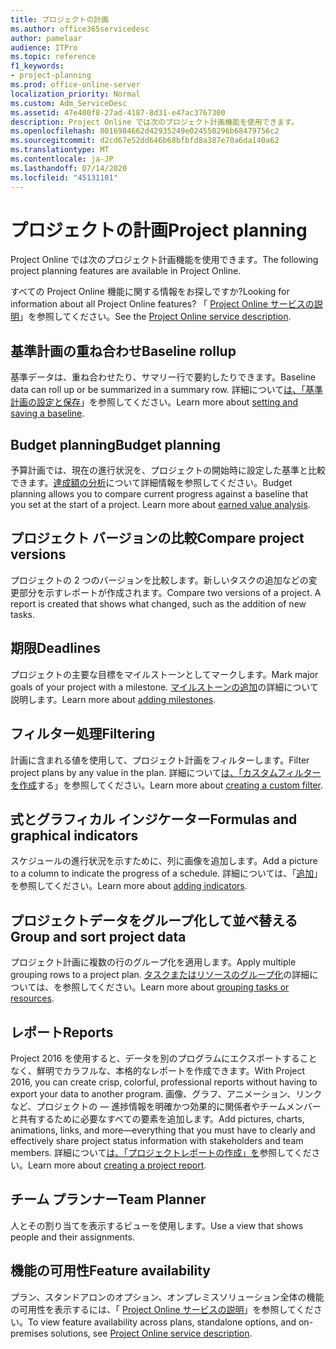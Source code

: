 ```yaml
---
title: プロジェクトの計画
ms.author: office365servicedesc
author: pamelaar
audience: ITPro
ms.topic: reference
f1_keywords:
- project-planning
ms.prod: office-online-server
localization_priority: Normal
ms.custom: Adm_ServiceDesc
ms.assetid: 47e400f8-27ad-4187-8d31-e47ac3767300
description: Project Online では次のプロジェクト計画機能を使用できます。
ms.openlocfilehash: 8016984662d42935249e024550296b68479756c2
ms.sourcegitcommit: d2cd67e52dd646b68bfbfd8a387e70a6da140a62
ms.translationtype: MT
ms.contentlocale: ja-JP
ms.lasthandoff: 07/14/2020
ms.locfileid: "45131101"
---
```

# <a name="project-planning"></a><span data-ttu-id="ec23a-103">プロジェクトの計画</span><span class="sxs-lookup"><span data-stu-id="ec23a-103">Project planning</span></span>

<span data-ttu-id="ec23a-104">Project Online では次のプロジェクト計画機能を使用できます。</span><span class="sxs-lookup"><span data-stu-id="ec23a-104">The following project planning features are available in Project Online.</span></span>
  
<span data-ttu-id="ec23a-105">すべての Project Online 機能に関する情報をお探しですか?</span><span class="sxs-lookup"><span data-stu-id="ec23a-105">Looking for information about all Project Online features?</span></span> <span data-ttu-id="ec23a-106">「 [Project Online サービスの説明](project-online-service-description.md)」を参照してください。</span><span class="sxs-lookup"><span data-stu-id="ec23a-106">See the [Project Online service description](project-online-service-description.md).</span></span>
  
## <a name="baseline-rollup"></a><span data-ttu-id="ec23a-107">基準計画の重ね合わせ</span><span class="sxs-lookup"><span data-stu-id="ec23a-107">Baseline rollup</span></span>

<span data-ttu-id="ec23a-108">基準データは、重ね合わせたり、サマリー行で要約したりできます。</span><span class="sxs-lookup"><span data-stu-id="ec23a-108">Baseline data can roll up or be summarized in a summary row.</span></span> <span data-ttu-id="ec23a-109">詳細について[は、「基準計画の設定と保存](https://go.microsoft.com/fwlink/p/?LinkId=271346)」を参照してください。</span><span class="sxs-lookup"><span data-stu-id="ec23a-109">Learn more about [setting and saving a baseline](https://go.microsoft.com/fwlink/p/?LinkId=271346).</span></span>
  
## <a name="budget-planning"></a><span data-ttu-id="ec23a-110">Budget planning</span><span class="sxs-lookup"><span data-stu-id="ec23a-110">Budget planning</span></span>

<span data-ttu-id="ec23a-p103">予算計画では、現在の進行状況を、プロジェクトの開始時に設定した基準と比較できます。[達成額の分析](https://go.microsoft.com/fwlink/p/?LinkId=271336)について詳細情報を参照してください。</span><span class="sxs-lookup"><span data-stu-id="ec23a-p103">Budget planning allows you to compare current progress against a baseline that you set at the start of a project. Learn more about [earned value analysis](https://go.microsoft.com/fwlink/p/?LinkId=271336).</span></span>
  
## <a name="compare-project-versions"></a><span data-ttu-id="ec23a-113">プロジェクト バージョンの比較</span><span class="sxs-lookup"><span data-stu-id="ec23a-113">Compare project versions</span></span>

<span data-ttu-id="ec23a-p104">プロジェクトの 2 つのバージョンを比較します。新しいタスクの追加などの変更部分を示すレポートが作成されます。</span><span class="sxs-lookup"><span data-stu-id="ec23a-p104">Compare two versions of a project. A report is created that shows what changed, such as the addition of new tasks.</span></span>
  
## <a name="deadlines"></a><span data-ttu-id="ec23a-116">期限</span><span class="sxs-lookup"><span data-stu-id="ec23a-116">Deadlines</span></span>

<span data-ttu-id="ec23a-117">プロジェクトの主要な目標をマイルストーンとしてマークします。</span><span class="sxs-lookup"><span data-stu-id="ec23a-117">Mark major goals of your project with a milestone.</span></span> <span data-ttu-id="ec23a-118">[マイルストーンの追加](https://go.microsoft.com/fwlink/p/?LinkId=271339)の詳細について説明します。</span><span class="sxs-lookup"><span data-stu-id="ec23a-118">Learn more about [adding milestones](https://go.microsoft.com/fwlink/p/?LinkId=271339).</span></span>
  
## <a name="filtering"></a><span data-ttu-id="ec23a-119">フィルター処理</span><span class="sxs-lookup"><span data-stu-id="ec23a-119">Filtering</span></span>

<span data-ttu-id="ec23a-120">計画に含まれる値を使用して、プロジェクト計画をフィルターします。</span><span class="sxs-lookup"><span data-stu-id="ec23a-120">Filter project plans by any value in the plan.</span></span> <span data-ttu-id="ec23a-121">詳細について[は、「カスタムフィルターを作成](https://go.microsoft.com/fwlink/p/?LinkId=271341)する」を参照してください。</span><span class="sxs-lookup"><span data-stu-id="ec23a-121">Learn more about [creating a custom filter](https://go.microsoft.com/fwlink/p/?LinkId=271341).</span></span>
  
## <a name="formulas-and-graphical-indicators"></a><span data-ttu-id="ec23a-122">式とグラフィカル インジケーター</span><span class="sxs-lookup"><span data-stu-id="ec23a-122">Formulas and graphical indicators</span></span>

<span data-ttu-id="ec23a-123">スケジュールの進行状況を示すために、列に画像を追加します。</span><span class="sxs-lookup"><span data-stu-id="ec23a-123">Add a picture to a column to indicate the progress of a schedule.</span></span> <span data-ttu-id="ec23a-124">詳細については、「[追加](https://go.microsoft.com/fwlink/p/?LinkId=271340)」を参照してください。</span><span class="sxs-lookup"><span data-stu-id="ec23a-124">Learn more about [adding indicators](https://go.microsoft.com/fwlink/p/?LinkId=271340).</span></span>
  
## <a name="group-and-sort-project-data"></a><span data-ttu-id="ec23a-125">プロジェクトデータをグループ化して並べ替える</span><span class="sxs-lookup"><span data-stu-id="ec23a-125">Group and sort project data</span></span>

<span data-ttu-id="ec23a-126">プロジェクト計画に複数の行のグループ化を適用します。</span><span class="sxs-lookup"><span data-stu-id="ec23a-126">Apply multiple grouping rows to a project plan.</span></span> <span data-ttu-id="ec23a-127">[タスクまたはリソースのグループ化](https://go.microsoft.com/fwlink/p/?LinkId=271326)の詳細については、を参照してください。</span><span class="sxs-lookup"><span data-stu-id="ec23a-127">Learn more about [grouping tasks or resources](https://go.microsoft.com/fwlink/p/?LinkId=271326).</span></span>
  
## <a name="reports"></a><span data-ttu-id="ec23a-128">レポート</span><span class="sxs-lookup"><span data-stu-id="ec23a-128">Reports</span></span>

<span data-ttu-id="ec23a-129">Project 2016 を使用すると、データを別のプログラムにエクスポートすることなく、鮮明でカラフルな、本格的なレポートを作成できます。</span><span class="sxs-lookup"><span data-stu-id="ec23a-129">With Project 2016, you can create crisp, colorful, professional reports without having to export your data to another program.</span></span> <span data-ttu-id="ec23a-130">画像、グラフ、アニメーション、リンクなど、プロジェクトの &mdash; 進捗情報を明確かつ効果的に関係者やチームメンバーと共有するために必要なすべての要素を追加します。</span><span class="sxs-lookup"><span data-stu-id="ec23a-130">Add pictures, charts, animations, links, and more&mdash;everything that you must have to clearly and effectively share project status information with stakeholders and team members.</span></span> <span data-ttu-id="ec23a-131">詳細について[は、「プロジェクトレポートの作成」を](https://go.microsoft.com/fwlink/p/?LinkId=271349)参照してください。</span><span class="sxs-lookup"><span data-stu-id="ec23a-131">Learn more about [creating a project report](https://go.microsoft.com/fwlink/p/?LinkId=271349).</span></span>
  
## <a name="team-planner"></a><span data-ttu-id="ec23a-132">チーム プランナー</span><span class="sxs-lookup"><span data-stu-id="ec23a-132">Team Planner</span></span>

<span data-ttu-id="ec23a-133">人とその割り当てを表示するビューを使用します。</span><span class="sxs-lookup"><span data-stu-id="ec23a-133">Use a view that shows people and their assignments.</span></span> 
  
## <a name="feature-availability"></a><span data-ttu-id="ec23a-134">機能の可用性</span><span class="sxs-lookup"><span data-stu-id="ec23a-134">Feature availability</span></span>

<span data-ttu-id="ec23a-135">プラン、スタンドアロンのオプション、オンプレミスソリューション全体の機能の可用性を表示するには、「 [Project Online サービスの説明](project-online-service-description.md)」を参照してください。</span><span class="sxs-lookup"><span data-stu-id="ec23a-135">To view feature availability across plans, standalone options, and on-premises solutions, see [Project Online service description](project-online-service-description.md).</span></span>
  